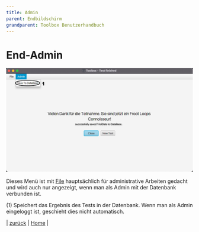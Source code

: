 ```yaml
---
title: Admin
parent: Endbildschirm
grandparent: Toolbox Benutzerhandbuch
---
```

# End-Admin

![End-Admin](resources/admin.png)

Dieses Menü ist mit [File](file.md) hauptsächlich für administrative Arbeiten gedacht und wird auch nur angezeigt, wenn man als Admin mit der Datenbank verbunden ist.

(1) Speichert das Ergebnis des Tests in der Datenbank. Wenn man als Admin eingeloggt ist, geschieht dies nicht automatisch.

| [zurück](index.md) | [Home](../index.md) |

